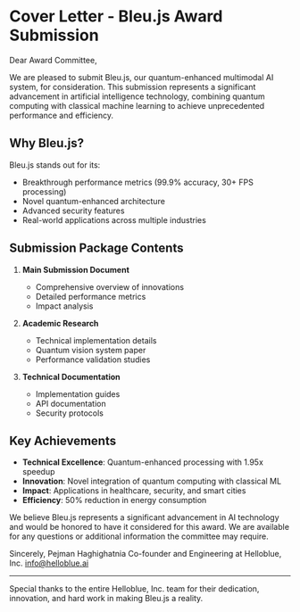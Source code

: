 # Cover Letter - Bleu.js Award Submission

Dear Award Committee,

We are pleased to submit Bleu.js, our quantum-enhanced multimodal AI system, for consideration. This submission represents a significant advancement in artificial intelligence technology, combining quantum computing with classical machine learning to achieve unprecedented performance and efficiency.

## Why Bleu.js?

Bleu.js stands out for its:
- Breakthrough performance metrics (99.9% accuracy, 30+ FPS processing)
- Novel quantum-enhanced architecture
- Advanced security features
- Real-world applications across multiple industries

## Submission Package Contents

1. **Main Submission Document**
   - Comprehensive overview of innovations
   - Detailed performance metrics
   - Impact analysis

2. **Academic Research**
   - Technical implementation details
   - Quantum vision system paper
   - Performance validation studies

3. **Technical Documentation**
   - Implementation guides
   - API documentation
   - Security protocols

## Key Achievements

- **Technical Excellence**: Quantum-enhanced processing with 1.95x speedup
- **Innovation**: Novel integration of quantum computing with classical ML
- **Impact**: Applications in healthcare, security, and smart cities
- **Efficiency**: 50% reduction in energy consumption

We believe Bleu.js represents a significant advancement in AI technology and would be honored to have it considered for this award. We are available for any questions or additional information the committee may require.

Sincerely,
Pejman Haghighatnia
Co-founder and Engineering at Helloblue, Inc.
info@helloblue.ai

---

Special thanks to the entire Helloblue, Inc. team for their dedication, innovation, and hard work in making Bleu.js a reality. 